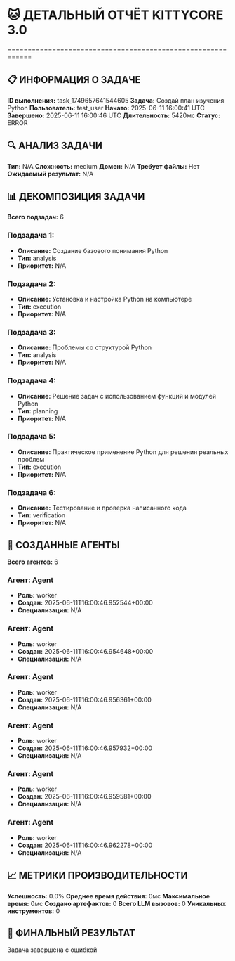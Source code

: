 # 🐱 ДЕТАЛЬНЫЙ ОТЧЁТ KITTYCORE 3.0
============================================================

## 📋 ИНФОРМАЦИЯ О ЗАДАЧЕ
**ID выполнения:** task_1749657641544605
**Задача:** Создай план изучения Python
**Пользователь:** test_user
**Начато:** 2025-06-11 16:00:41 UTC
**Завершено:** 2025-06-11 16:00:46 UTC
**Длительность:** 5420мс
**Статус:** ERROR

## 🔍 АНАЛИЗ ЗАДАЧИ
**Тип:** N/A
**Сложность:** medium
**Домен:** N/A
**Требует файлы:** Нет
**Ожидаемый результат:** N/A

## 📊 ДЕКОМПОЗИЦИЯ ЗАДАЧИ
**Всего подзадач:** 6

### Подзадача 1:
- **Описание:** Создание базового понимания Python
- **Тип:** analysis
- **Приоритет:** N/A

### Подзадача 2:
- **Описание:** Установка и настройка Python на компьютере
- **Тип:** execution
- **Приоритет:** N/A

### Подзадача 3:
- **Описание:** Проблемы со структурой Python
- **Тип:** analysis
- **Приоритет:** N/A

### Подзадача 4:
- **Описание:** Решение задач с использованием функций и модулей Python
- **Тип:** planning
- **Приоритет:** N/A

### Подзадача 5:
- **Описание:** Практическое применение Python для решения реальных проблем
- **Тип:** execution
- **Приоритет:** N/A

### Подзадача 6:
- **Описание:** Тестирование и проверка написанного кода
- **Тип:** verification
- **Приоритет:** N/A

## 🤖 СОЗДАННЫЕ АГЕНТЫ
**Всего агентов:** 6

### Агент: Agent
- **Роль:** worker
- **Создан:** 2025-06-11T16:00:46.952544+00:00
- **Специализация:** N/A

### Агент: Agent
- **Роль:** worker
- **Создан:** 2025-06-11T16:00:46.954648+00:00
- **Специализация:** N/A

### Агент: Agent
- **Роль:** worker
- **Создан:** 2025-06-11T16:00:46.956361+00:00
- **Специализация:** N/A

### Агент: Agent
- **Роль:** worker
- **Создан:** 2025-06-11T16:00:46.957932+00:00
- **Специализация:** N/A

### Агент: Agent
- **Роль:** worker
- **Создан:** 2025-06-11T16:00:46.959581+00:00
- **Специализация:** N/A

### Агент: Agent
- **Роль:** worker
- **Создан:** 2025-06-11T16:00:46.962278+00:00
- **Специализация:** N/A

## 📈 МЕТРИКИ ПРОИЗВОДИТЕЛЬНОСТИ
**Успешность:** 0.0%
**Среднее время действия:** 0мс
**Максимальное время:** 0мс
**Создано артефактов:** 0
**Всего LLM вызовов:** 0
**Уникальных инструментов:** 0

## 🎯 ФИНАЛЬНЫЙ РЕЗУЛЬТАТ
Задача завершена с ошибкой
